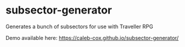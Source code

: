 # subsector-generator
Generates a bunch of subsectors for use with Traveller RPG

Demo available here: https://caleb-cox.github.io/subsector-generator/
